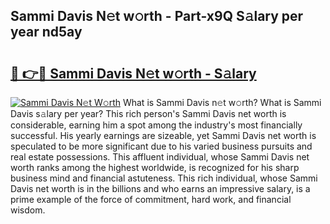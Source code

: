 ## Sammi Davis N𝚎t w𝚘rth - Part-x9Q S𝚊lary per year nd5ay

# <h2><a href="http://gc1jyg.nevu.top/?p=Sammi+Davis">🔗 👉🔴 Sammi Davis N𝚎t w𝚘rth - S𝚊lary</a></h2>

[![Sammi Davis N𝚎t W𝚘rth](https://i.imgur.com/Oavwk0R.jpeg)](http://gc1jyg.nevu.top/?p=Sammi+Davis)
What is Sammi Davis n𝚎t w𝚘rth? What is Sammi Davis s𝚊lary per year?
This rich person's Sammi Davis net worth is considerable, earning him a spot among the industry's most financially successful. His yearly earnings are sizeable, yet Sammi Davis net worth is speculated to be more significant due to his varied business pursuits and real estate possessions. This affluent individual, whose Sammi Davis net worth ranks among the highest worldwide, is recognized for his sharp business mind and financial astuteness. This rich individual, whose Sammi Davis net worth is in the billions and who earns an impressive salary, is a prime example of the force of commitment, hard work, and financial wisdom.
